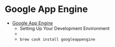 # Google App Engine
- [Google App Engine](https://cloud.google.com/appengine/docs/standard/python/download#appengine_sdk/)
  -  Setting Up Your Development Environment
  - 
  - `brew cask install googleappengine`
